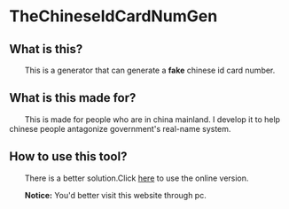 # TheChineseIdCardNumGen

## What is this?

&emsp;&emsp;This is a generator that can generate a **fake** chinese id card number.

## What is this made for?

&emsp;&emsp;This is made for people who are in china mainland. I develop it to help chinese people antagonize government's real-name system.

## How to use this tool?

&emsp;&emsp;There is a better solution.Click [here](https://userx71.neocities.org/) to use the online version.

&emsp;&emsp;**Notice:** You'd better visit this website through pc. 
